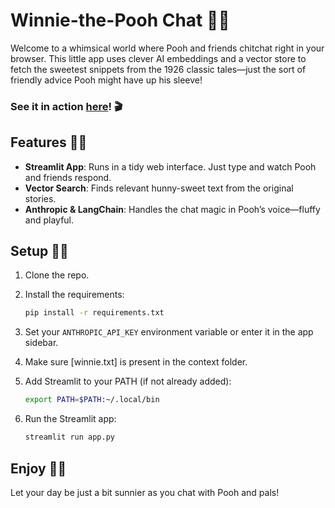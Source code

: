 # Winnie-the-Pooh Chat 🍯🐻

Welcome to a whimsical world where Pooh and friends chitchat right in your browser. This little app uses clever AI embeddings and a vector store to fetch the sweetest snippets from the 1926 classic tales—just the sort of friendly advice Pooh might have up his sleeve!

### See it in action [here](https://winnie-the-pooh-chat.streamlit.app/)! 🎬 

## Features 🌳🐾

- **Streamlit App**: Runs in a tidy web interface. Just type and watch Pooh and friends respond.
- **Vector Search**: Finds relevant hunny-sweet text from the original stories.
- **Anthropic & LangChain**: Handles the chat magic in Pooh’s voice—fluffy and playful.

## Setup 🔧🍯

1. Clone the repo.
2. Install the requirements:

    ```sh
    pip install -r requirements.txt
    ```

3. Set your `ANTHROPIC_API_KEY` environment variable or enter it in the app sidebar.
4. Make sure [winnie.txt] is present in the context folder.
5. Add Streamlit to your PATH (if not already added):

    ```sh
    export PATH=$PATH:~/.local/bin
    ```

6. Run the Streamlit app:

    ```sh
    streamlit run app.py
    ```

## Enjoy 🎉🐝

Let your day be just a bit sunnier as you chat with Pooh and pals!